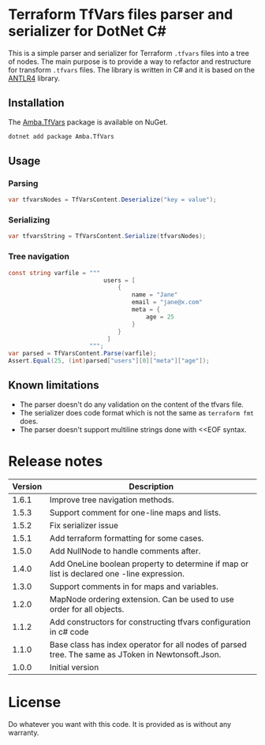 ﻿# Terraform TfVars files parser and serializer for DotNet C#


This is a simple parser and serializer for Terraform `.tfvars` files into a tree of nodes.
The main purpose is to provide a way to refactor and restructure for transform `.tfvars` files.
The library is written in C# and it is based on the  [ANTLR4](https://www.antlr.org/) library.

## Installation

The [Amba.TfVars](https://www.nuget.org/packages/Amba.TfVars/1.3.0) package is available on NuGet.

```bash
dotnet add package Amba.TfVars
``` 

## Usage

### Parsing

```csharp
var tfvarsNodes = TfVarsContent.Deserialize("key = value");
```

### Serializing

```csharp
var tfvarsString = TfVarsContent.Serialize(tfvarsNodes);
```

### Tree navigation

```csharp
const string varfile = """
                           users = [                                
                               {
                                   name = "Jane"
                                   email = "jane@x.com"
                                   meta = {
                                       age = 25
                                   }
                               }
                            ]
                       """;
var parsed = TfVarsContent.Parse(varfile);
Assert.Equal(25, (int)parsed["users"][0]["meta"]["age"]);

```

## Known limitations

- The parser doesn't do any validation on the content of the tfvars file.
- The serializer does code format which is not the same as `terraform fmt` does.
- The parser doesn't support multiline strings done with <<EOF syntax.


# Release notes

| Version | Description                                                                                        |
|---------|----------------------------------------------------------------------------------------------------|
| 1.6.1   | Improve tree navigation methods.                                                                   |
| 1.5.3   | Support comment for one-line maps and lists.                                                       |
| 1.5.2   | Fix serializer issue                                                                               |
| 1.5.1   | Add terraform formatting for some cases.                                                           |
| 1.5.0   | Add NullNode to handle comments after.                                                             |
| 1.4.0   | Add OneLine boolean property to determine if map or list is declared one -line expression.         |
| 1.3.0   | Support comments in for maps and variables.                                                        |
| 1.2.0   | MapNode ordering extension. Can be used to use order for all objects.                              |
| 1.1.2   | Add constructors for constructing tfvars configuration in c# code                                  |
| 1.1.0   | Base class has index operator for all nodes of parsed tree. The same as JToken in Newtonsoft.Json. |
| 1.0.0   | Initial version                                                                                    |


# License

Do whatever you want with this code. 
It is provided as is without any warranty.
